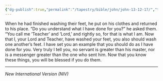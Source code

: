 ```yaml
---
{"dg-publish":true,"permalink":"/tapestry/bible/john/john-13-12-17/","title":"John 13:12–17","hide":true,"tags":["bible-verse","bible-verse"],"dgHomeLink":true,"dgShowLocalGraph":true,"dgEnableSearch":true}
---
```



When he had finished washing their feet, he put on his clothes and returned to his place. “Do you understand what I have done for you?” he asked them.  “You call me ‘Teacher’ and ‘Lord,’ and rightly so, for that is what I am.  Now that I, your Lord and Teacher, have washed your feet, you also should wash one another’s feet.  I have set you an example that you should do as I have done for you.  Very truly I tell you, no servant is greater than his master, nor is a messenger greater than the one who sent him. Now that you know these things, you will be blessed if you do them.


---
*New International Version (NIV)*